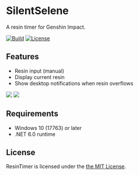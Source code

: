 # SilentSelene

A resin timer for Genshin Impact.

[![Build](https://github.com/Grabacr07/ResinTimer/actions/workflows/build.yml/badge.svg)](https://github.com/Grabacr07/ResinTimer/actions/workflows/build.yml)
[![License](https://img.shields.io/github/license/Grabacr07/ResinTImer)](LICENSE.md)


## Features

* Resin input (manual)
* Display current resin
* Show desktop notifications when resin overflows

![](https://user-images.githubusercontent.com/1779073/108632959-efbcdf80-74b4-11eb-8434-895e6a488ada.png)
![](https://user-images.githubusercontent.com/1779073/108633023-4fb38600-74b5-11eb-9642-a3cc223ceb07.png)


## Requirements

* Windows 10 (17763) or later
* .NET 6.0 runtime


## License

ResinTimer is licensed under the [the MIT License](LICENSE.md).
